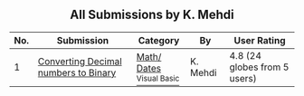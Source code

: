 ﻿<div align="center">

## All Submissions by K\. Mehdi

</div>

No.  | Submission | Category | By   | User Rating
---- | ---------- | -------- | ---- | -----------
1 | [Converting Decimal numbers to Binary<br />](https://github.com/Planet-Source-Code/k-mehdi-converting-decimal-numbers-to-binary__1-795) | [Math/ Dates<br /><sup>Visual Basic</sup>](../ByCategory/math-dates__1-37.md) | K\. Mehdi | 4.8 (24 globes from 5 users)
